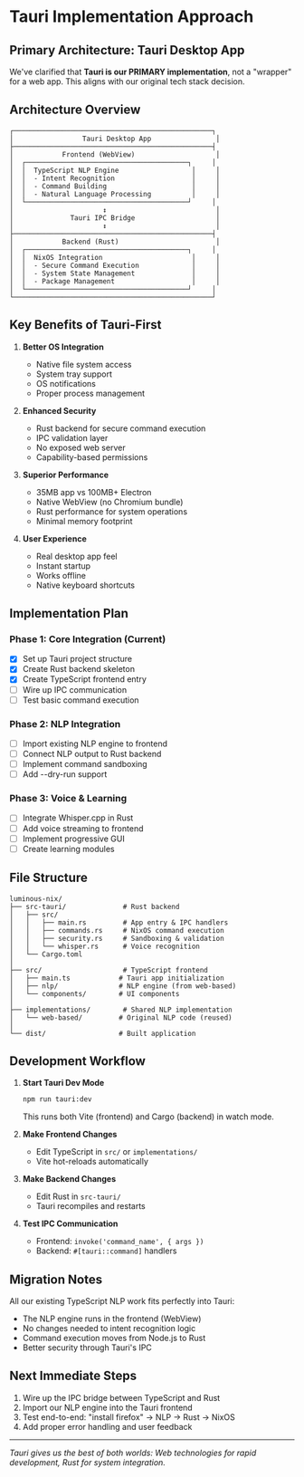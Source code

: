 # Tauri Implementation Approach

## Primary Architecture: Tauri Desktop App

We've clarified that **Tauri is our PRIMARY implementation**, not a "wrapper" for a web app. This aligns with our original tech stack decision.

## Architecture Overview

```
┌─────────────────────────────────────────────────┐
│                 Tauri Desktop App                │
├─────────────────────────────────────────────────┤
│            Frontend (WebView)                    │
│  ┌────────────────────────────────────────┐     │
│  │  TypeScript NLP Engine                  │     │
│  │  - Intent Recognition                   │     │
│  │  - Command Building                     │     │
│  │  - Natural Language Processing          │     │
│  └────────────────────────────────────────┘     │
│                      ↕️                           │
│              Tauri IPC Bridge                    │
│                      ↕️                           │
├─────────────────────────────────────────────────┤
│            Backend (Rust)                        │
│  ┌────────────────────────────────────────┐     │
│  │  NixOS Integration                      │     │
│  │  - Secure Command Execution             │     │
│  │  - System State Management              │     │
│  │  - Package Management                   │     │
│  └────────────────────────────────────────┘     │
└─────────────────────────────────────────────────┘
```

## Key Benefits of Tauri-First

1. **Better OS Integration**
   - Native file system access
   - System tray support
   - OS notifications
   - Proper process management

2. **Enhanced Security**
   - Rust backend for secure command execution
   - IPC validation layer
   - No exposed web server
   - Capability-based permissions

3. **Superior Performance**
   - 35MB app vs 100MB+ Electron
   - Native WebView (no Chromium bundle)
   - Rust performance for system operations
   - Minimal memory footprint

4. **User Experience**
   - Real desktop app feel
   - Instant startup
   - Works offline
   - Native keyboard shortcuts

## Implementation Plan

### Phase 1: Core Integration (Current)
- [x] Set up Tauri project structure
- [x] Create Rust backend skeleton
- [x] Create TypeScript frontend entry
- [ ] Wire up IPC communication
- [ ] Test basic command execution

### Phase 2: NLP Integration
- [ ] Import existing NLP engine to frontend
- [ ] Connect NLP output to Rust backend
- [ ] Implement command sandboxing
- [ ] Add --dry-run support

### Phase 3: Voice & Learning
- [ ] Integrate Whisper.cpp in Rust
- [ ] Add voice streaming to frontend
- [ ] Implement progressive GUI
- [ ] Create learning modules

## File Structure

```
luminous-nix/
├── src-tauri/              # Rust backend
│   ├── src/
│   │   ├── main.rs         # App entry & IPC handlers
│   │   ├── commands.rs     # NixOS command execution
│   │   ├── security.rs     # Sandboxing & validation
│   │   └── whisper.rs      # Voice recognition
│   └── Cargo.toml
│
├── src/                    # TypeScript frontend
│   ├── main.ts            # Tauri app initialization
│   ├── nlp/               # NLP engine (from web-based)
│   └── components/        # UI components
│
├── implementations/        # Shared NLP implementation
│   └── web-based/         # Original NLP code (reused)
│
└── dist/                  # Built application
```

## Development Workflow

1. **Start Tauri Dev Mode**
   ```bash
   npm run tauri:dev
   ```
   This runs both Vite (frontend) and Cargo (backend) in watch mode.

2. **Make Frontend Changes**
   - Edit TypeScript in `src/` or `implementations/`
   - Vite hot-reloads automatically

3. **Make Backend Changes**
   - Edit Rust in `src-tauri/`
   - Tauri recompiles and restarts

4. **Test IPC Communication**
   - Frontend: `invoke('command_name', { args })`
   - Backend: `#[tauri::command]` handlers

## Migration Notes

All our existing TypeScript NLP work fits perfectly into Tauri:
- The NLP engine runs in the frontend (WebView)
- No changes needed to intent recognition logic
- Command execution moves from Node.js to Rust
- Better security through Tauri's IPC

## Next Immediate Steps

1. Wire up the IPC bridge between TypeScript and Rust
2. Import our NLP engine into the Tauri frontend
3. Test end-to-end: "install firefox" → NLP → Rust → NixOS
4. Add proper error handling and user feedback

---

*Tauri gives us the best of both worlds: Web technologies for rapid development, Rust for system integration.*
